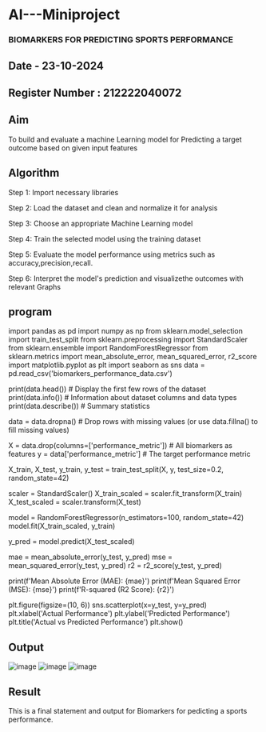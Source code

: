 # AI---Miniproject
### BIOMARKERS FOR PREDICTING SPORTS PERFORMANCE
## Date - 23-10-2024
## Register Number : 212222040072
## Aim
To build and evaluate a machine Learning model for Predicting a target outcome based on given input features
## Algorithm
Step 1: Import necessary libraries

Step 2: Load the dataset and clean and normalize it for analysis

Step 3: Choose an appropriate Machine Learning model

Step 4: Train the selected model using the training dataset

Step 5: Evaluate the model performance using metrics such as accuracy,precision,recall.

Step 6: Interpret the model's prediction and visualizethe outcomes with relevant Graphs

## program

import pandas as pd
import numpy as np
from sklearn.model_selection import train_test_split
from sklearn.preprocessing import StandardScaler
from sklearn.ensemble import RandomForestRegressor
from sklearn.metrics import mean_absolute_error, mean_squared_error, r2_score
import matplotlib.pyplot as plt
import seaborn as sns
data = pd.read_csv('biomarkers_performance_data.csv')

print(data.head())  # Display the first few rows of the dataset
print(data.info())  # Information about dataset columns and data types
print(data.describe())  # Summary statistics

data = data.dropna()  # Drop rows with missing values (or use data.fillna() to fill missing values)


X = data.drop(columns=['performance_metric'])  # All biomarkers as features
y = data['performance_metric']  # The target performance metric



X_train, X_test, y_train, y_test = train_test_split(X, y, test_size=0.2, random_state=42)

scaler = StandardScaler() X_train_scaled = scaler.fit_transform(X_train) X_test_scaled = scaler.transform(X_test)


model = RandomForestRegressor(n_estimators=100, random_state=42)
model.fit(X_train_scaled, y_train)

y_pred = model.predict(X_test_scaled)

mae = mean_absolute_error(y_test, y_pred)
mse = mean_squared_error(y_test, y_pred)
r2 = r2_score(y_test, y_pred)

print(f'Mean Absolute Error (MAE): {mae}')
print(f'Mean Squared Error (MSE): {mse}')
print(f'R-squared (R2 Score): {r2}')

plt.figure(figsize=(10, 6))
sns.scatterplot(x=y_test, y=y_pred)
plt.xlabel('Actual Performance')
plt.ylabel('Predicted Performance')
plt.title('Actual vs Predicted Performance')
plt.show()

## Output
![image](https://github.com/user-attachments/assets/8b464ad9-41e5-41c0-a573-e120d7c1f7dc)
![image](https://github.com/user-attachments/assets/0047e782-2e3f-4843-a621-6e8d7f959fba)
![image](https://github.com/user-attachments/assets/f14e1a7e-aff4-4af2-87a1-9421aab5520e)

## Result
This is a final statement and output for Biomarkers for pedicting a sports performance.
